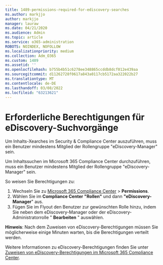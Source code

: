 ```yaml
---
title: 1489-permissions-required-for-ediscovery-searches
ms.author: markjjo
author: markjjo
manager: lauraw
ms.date: 04/21/2020
ms.audience: Admin
ms.topic: article
ms.service: o365-administration
ROBOTS: NOINDEX, NOFOLLOW
ms.localizationpriority: medium
ms.collection: Adm_O365
ms.custom: 1489
ms.assetid: ''
ms.openlocfilehash: b755b4b51c6278ee348865ccddb8dcf012e439aa
ms.sourcegitcommit: d11262728f0617a843a0117cb5172aa322022b27
ms.translationtype: MT
ms.contentlocale: de-DE
ms.lasthandoff: 03/08/2022
ms.locfileid: "63213621"
---
```

# <a name="permissions-required-for-ediscovery-searches"></a>Erforderliche Berechtigungen für eDiscovery-Suchvorgänge

Um Inhalts-Xearches im Security & Compliance Center auszuführen, muss ein Benutzer mindestens Mitglied der Rollengruppe "eDiscovery-Manager" sein.

Um Inhaltssuchen im Microsoft 365 Compliance Center durchzuführen, muss ein Benutzer mindestens Mitglied der Rollengruppe "eDiscovery-Manager" sein.  

So weisen Sie Berechtigungen zu:

1. Wechseln Sie zu [Microsoft 365 Compliance Center](https://compliance.microsoft.com/) >  **Permissions**.
1. Wählen Sie im **Compliance Center** **"Rollen"** und dann **"eDiscovery-Manager**" aus.
1. Fügen Sie im Flyout den Benutzer zur gewünschten Rolle hinzu, indem Sie neben dem eDiscovery-Manager oder der eDiscovery-Administratorrolle " **Bearbeiten** " auswählen.

**Hinweis**: Nach dem Zuweisen von eDiscovery-Berechtigungen müssen Sie möglicherweise einige Minuten warten, bis die Berechtigungen verteilt werden.

Weitere Informationen zu eDiscovery-Berechtigungen finden Sie unter [Zuweisen von eDiscovery-Berechtigungen im Microsoft 365 Compliance Center](https://docs.microsoft.com/microsoft-365/compliance/assign-ediscovery-permissions).
